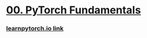 # [00. PyTorch Fundamentals](https://colab.research.google.com/github/mrdbourke/pytorch-deep-learning/blob/main/00_pytorch_fundamentals.ipynb)
### [learnpytorch.io link](https://www.learnpytorch.io/00_pytorch_fundamentals/)
<!--stackedit_data:
eyJoaXN0b3J5IjpbMTE3MDQ5NzgxNywtMTYzODQyNTE1NF19
-->